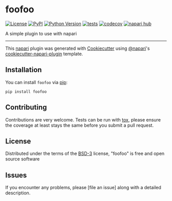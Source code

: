 # foofoo

[![License](https://img.shields.io/pypi/l/foofoo.svg?color=green)](https://github.com/githubuser/foofoo/raw/main/LICENSE)
[![PyPI](https://img.shields.io/pypi/v/foofoo.svg?color=green)](https://pypi.org/project/foofoo)
[![Python Version](https://img.shields.io/pypi/pyversions/foofoo.svg?color=green)](https://python.org)
[![tests](https://github.com/githubuser/foofoo/workflows/tests/badge.svg)](https://github.com/githubuser/foofoo/actions)
[![codecov](https://codecov.io/gh/githubuser/foofoo/branch/main/graph/badge.svg)](https://codecov.io/gh/githubuser/foofoo)
[![napari hub](https://img.shields.io/endpoint?url=https://api.napari-hub.org/shields/foofoo)](https://napari-hub.org/plugins/foofoo)

A simple plugin to use with napari

----------------------------------

This [napari] plugin was generated with [Cookiecutter] using [@napari]'s [cookiecutter-napari-plugin] template.

<!--
Don't miss the full getting started guide to set up your new package:
https://github.com/napari/cookiecutter-napari-plugin#getting-started

and review the napari docs for plugin developers:
https://napari.org/plugins/stable/index.html
-->

## Installation

You can install `foofoo` via [pip]:

    pip install foofoo




## Contributing

Contributions are very welcome. Tests can be run with [tox], please ensure
the coverage at least stays the same before you submit a pull request.

## License

Distributed under the terms of the [BSD-3] license,
"foofoo" is free and open source software

## Issues

If you encounter any problems, please [file an issue] along with a detailed description.

[napari]: https://github.com/napari/napari
[Cookiecutter]: https://github.com/audreyr/cookiecutter
[@napari]: https://github.com/napari
[MIT]: http://opensource.org/licenses/MIT
[BSD-3]: http://opensource.org/licenses/BSD-3-Clause
[GNU GPL v3.0]: http://www.gnu.org/licenses/gpl-3.0.txt
[GNU LGPL v3.0]: http://www.gnu.org/licenses/lgpl-3.0.txt
[Apache Software License 2.0]: http://www.apache.org/licenses/LICENSE-2.0
[Mozilla Public License 2.0]: https://www.mozilla.org/media/MPL/2.0/index.txt
[cookiecutter-napari-plugin]: https://github.com/napari/cookiecutter-napari-plugin

[napari]: https://github.com/napari/napari
[tox]: https://tox.readthedocs.io/en/latest/
[pip]: https://pypi.org/project/pip/
[PyPI]: https://pypi.org/
